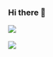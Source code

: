 ### Hi there 👋
<img src="https://github-readme-stats.vercel.app/api/top-langs/?username=ParkSungCheol&layout=compact"><br><br>
<img src="https://github-readme-stats.vercel.app/api?username=ParkSungCheol&show_icons=true">
<!--
**ParkSungCheol/ParkSungCheol** is a ✨ _special_ ✨ repository because its `README.md` (this file) appears on your GitHub profile.

Here are some ideas to get you started:

- 🔭 I’m currently working on ...
- 🌱 I’m currently learning ...
- 👯 I’m looking to collaborate on ...
- 🤔 I’m looking for help with ...
- 💬 Ask me about ...
- 📫 How to reach me: ...
- 😄 Pronouns: ...
- ⚡ Fun fact: ...
-->
